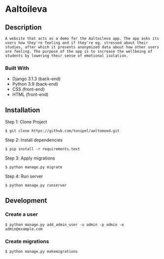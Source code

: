 # Aaltoileva

## Description
    A website that acts as a demo for the Aaltoileva app. The app asks its users how they're feeling and if they're eg. stressed about their studies, after which it presents anonymized data about how other users are feeling. The purpose of the app is to increase the wellbeing of students by lowering their sense of emotional isolation.

### Built With
- Django 3.1.3 (back-end)
- Python 3.9 (back-end)
- CSS (front-end)
- HTML (front-end)  

## Installation
Step 1: Clone Project

    $ git clone https://github.com/tonipel/aaltomood.git

Step 2: Install dependencies

    $ pip install -r requirements.text

Step 3: Apply migrations

    $ python manage.py migrate

Step 4: Run server
    
    $ python manage.py runserver


## Development

### Create a user
    $ python manage.py add_admin_user -u admin -p admin -e admin@example.com


### Create migrations

    $ python manage.py makemigrations


